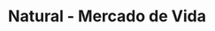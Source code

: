 ---
title: "Natural - Mercado de Vida"
url: /estepona/natural-mercado-de-vida/
shop: alimentación sana
---
